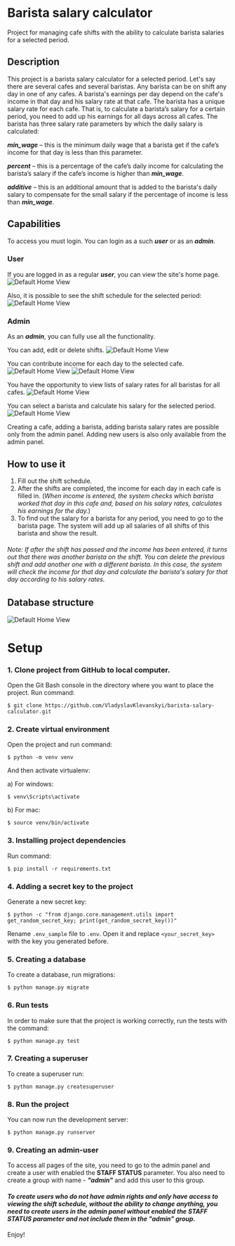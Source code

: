 # Barista salary calculator
Project for managing cafe shifts with the ability to calculate barista salaries for a selected period.

## Description
This project is a barista salary calculator for a selected period. Let's say there are several cafes and several baristas. Any barista can be on shift any day in one of any cafes. A barista's earnings per day depend on the cafe's income in that day and his salary rate at that cafe. The barista has a unique salary rate for each cafe. That is, to calculate a barista’s salary for a certain period, you need to add up his earnings for all days across all cafes. The barista has three salary rate parameters by which the daily salary is calculated:

**_min_wage_** – this is the minimum daily wage that a barista get if the cafe’s income for that day is less than this parameter.

**_percent_** – this is a percentage of the cafe’s daily income for calculating the barista’s salary if the cafe’s income is higher than **_min_wage_**.

**_additive_** – this is an additional amount that is added to the barista's daily salary to compensate for the small salary if the percentage of income is less than **_min_wage_**.

## Capabilities

To access you must login. You can login as a such **_user_** or as an **_admin_**.

### User
If you are logged in as a regular **_user_**, you can view the site's home page.
![Default Home View](_screenshots/Index.png?raw=true "Index page")

Also, it is possible to see the shift schedule for the selected period:
![Default Home View](_screenshots/Shifts_U.png?raw=true "Shifts page")

### Admin

As an **_admin_**, you can fully use all the functionality.

You can add, edit or delete shifts.
![Default Home View](_screenshots/Shifts.png?raw=true "Shifts page")

You can contribute income for each day to the selected cafe.
![Default Home View](_screenshots/Cafes.png?raw=true "Cafes page")
![Default Home View](_screenshots/Income.png?raw=true "Income page")

You have the opportunity to view lists of salary rates for all baristas for all cafes.
![Default Home View](_screenshots/Baristas.png?raw=true "Baristas page")

You can select a barista and calculate his salary for the selected period.
![Default Home View](_screenshots/Calculation.png?raw=true "Calculation page")

Creating a cafe, adding a barista, adding barista salary rates are possible only from the admin panel. Adding new users is also only available from the admin panel. 

## How to use it
1. Fill out the shift schedule.
2. After the shifts are completed, the income for each day in each cafe is filled in. (_When income is entered, the system checks which barista worked that day in this cafe and, based on his salary rates, calculates his earnings for the day._)
3. To find out the salary for a barista for any period, you need to go to the barista page. The system will add up all salaries of all shifts of this barista and show the result.

###### _Note: If after the shift has passed and the income has been entered, it turns out that there was another barista on the shift. You can delete the previous shift and add another one with a different barista. In this case, the system will check the income for that day and calculate the barista's salary for that day according to his salary rates._

## Database structure
![Default Home View](_structure/Salary_calculator_structure.jpg?raw=true "DB structure")

# Setup

### 1. Clone project from GitHub to local computer.

Open the Git Bash console in the directory where you want to place the project. Run command:

    $ git clone https://github.com/VladyslavKlevanskyi/barista-salary-calculator.git

### 2. Create virtual environment

Open the project and run command:

    $ python -m venv venv
    
And then activate virtualenv:
    
a) For windows:

    $ venv\Scripts\activate
   
b) For mac:

    $ source venv/bin/activate
      

### 3. Installing project dependencies

Run command:

    $ pip install -r requirements.txt


### 4. Adding a secret key to the project

Generate a new secret key:

    $ python -c "from django.core.management.utils import get_random_secret_key; print(get_random_secret_key())"

Rename `.env_sample` file to `.env`. Open it and replace `<your_secret_key>` with the key you generated before.


### 5. Creating a database

To create a database, run migrations:

    $ python manage.py migrate


### 6. Run tests

In order to make sure that the project is working correctly, run the tests with the command:

    $ python manage.py test 


### 7. Creating a superuser

To create a superuser run:

    $ python manage.py createsuperuser


### 8. Run the project

You can now run the development server:

    $ python manage.py runserver
    

### 9. Creating an admin-user

To access all pages of the site, you need to go to the admin panel and create a user with enabled the **STAFF STATUS** parameter. You also need to create a group with name - **_"admin"_** and add this user to this group.

#### _To create users who do not have admin rights and only have access to viewing the shift schedule, without the ability to change anything, you need to create users in the admin panel without enabled the **STAFF STATUS** parameter and not include them in the **"admin"** group._


Enjoy!